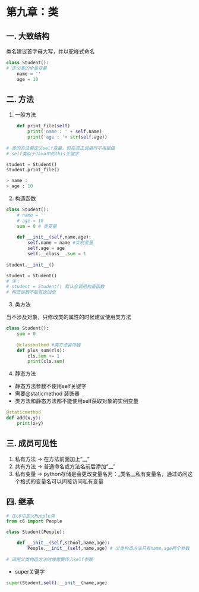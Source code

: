# 第九章：类

## 一. 大致结构
类名建议首字母大写，并以驼峰式命名
```python
class Student():
# 定义类的全局变量
    name = ''
    age = 10
```
## 二. 方法
1. 一般方法
```python
    def print_file(self)
        print('name : ' + self.name)
        print('age : '+ str(self.age))
        
# 类的方法需定义self变量，但在真正调用时不用赋值
# self类似于Java中的this关键字

student = Student()
student.print_file()

> name : 
> age : 10
```
2. 构造函数
```python
class Student():
    # name = ''
    # age = 10
    sum = 0 # 类变量
    
    def __init__(self,name,age):
        self.name = name #实例变量
        self.age = age
        self.__class__.sum = 1
        
student.__init__()

student = Student()
# 注：
# student = Student() 默认会调用构造函数
# 构造函数不能有返回值
```

3. 类方法

当不涉及对象，只修改类的属性的时候建议使用类方法
```python
class Student():
    sum = 0
    
    @classmothed #类方法装饰器
    def plus_sum(cls):
        cls.sum += 1
        print(cls.sum)
```

4. 静态方法
* 静态方法参数不使用self关键字
* 需要@staticmethod 装饰器
* 类方法和静态方法都不能使用self获取对象的实例变量
```python
@staticmethod
def add(x,y):
    print(x+y)
```

## 三. 成员可见性
1. 私有方法 -> 在方法前面加上“__”
2. 共有方法 -> 普通命名或方法名前后添加“__”
3. 私有变量 -> python存储是会更改变量名为：_类名__私有变量名，通过访问这个格式的变量名可以间接访问私有变量
 

## 四. 继承
```python
# 在c6中定义People类
from c6 import People

class Student(People):

    def __init__(self,school,name,age):
        People.__init__(self,name,age) # 父类构造方法只有name,age两个参数
        
# 调用父类构造方法时候需要传入self参数
```
* super关键字
```python
super(Student,self).__init__(name,age)
```


<comment-comment/>